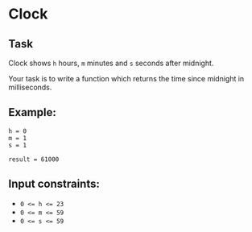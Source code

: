# Clock

## Task

Clock shows `h` hours, `m` minutes and `s` seconds after midnight.

Your task is to write a function which returns the time since midnight in milliseconds.

## Example:
```
h = 0
m = 1
s = 1

result = 61000
```

## Input constraints:

* `0 <= h <= 23`
* `0 <= m <= 59`
* `0 <= s <= 59`



